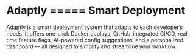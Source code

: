 # Adaptly ===== Smart Deployment 

Adaptly is a smart deployment system that adapts to each developer’s needs. It offers one-click Docker deploys, GitHub-integrated CI/CD, real-time feature flags, AI-powered config suggestions, and a personalized dashboard — all designed to simplify and streamline your workflow.
